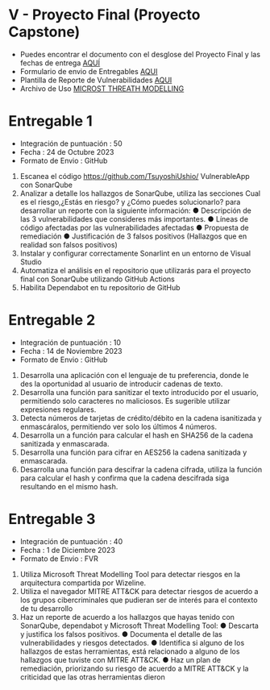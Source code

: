 # V - Proyecto Final (Proyecto Capstone)

- Puedes encontrar el documento con el desglose del Proyecto Final y las fechas de entrega [AQUÍ](https://github.com/wizelineacademy/DSA-Carrix-SecureCoding-2023/files/13230752/Proyecto.Final.pdf)
- Formulario de envio de Entregables [AQUI](https://docs.google.com/forms/d/e/1FAIpQLScdGI8T8lnX_QrIqqGGfq5czKqWQokK8vx3AW1nYpwi6s4KlA/viewform)
- Plantilla de Reporte de Vulnerabilidades [AQUI](https://github.com/wizelineacademy/DSA-Carrix-SecureCoding-2023/files/12969450/Reporte.de.Vulnerabilidad.docx)
- Archivo de Uso [MICROST THREATH MODELLING](https://github.com/wizelineacademy/DSA-Carrix-SecureCoding-2023/files/13431757/MTM.zip)

# Entregable 1

- Integración de puntuación : 50
- Fecha : 24 de Octubre 2023
- Formato de Envio : GitHub

1. Escanea el código https://github.com/TsuyoshiUshio/ VulnerableApp con SonarQube
2. Analizar a detalle los hallazgos de SonarQube, utiliza las secciones Cual es el riesgo,¿Estás en riesgo? y ¿Cómo puedes solucionarlo? para desarrollar un reporte con la siguiente información:
● Descripción de las 3 vulnerabilidades que consideres más importantes.
● Líneas de código afectadas por las vulnerabilidades afectadas
● Propuesta de remediación
● Justificación de 3 falsos
positivos (Hallazgos que en realidad son falsos positivos)
3. Instalar y configurar correctamente Sonarlint en un entorno de Visual Studio
4. Automatiza el análisis en el repositorio que utilizarás para el proyecto final con SonarQube utilizando GitHub Actions
5. Habilita Dependabot en tu repositorio de GitHub

# Entregable 2

- Integración de puntuación : 10
- Fecha : 14 de Noviembre 2023
- Formato de Envio : GitHub

1. Desarrolla una aplicación con el lenguaje de tu preferencia, donde le des la oportunidad al usuario de introducir cadenas de texto.
2. Desarrolla una función para sanitizar el texto introducido por el usuario, permitiendo solo caracteres no maliciosos. Es sugerible utilizar expresiones regulares.
3. Detecta números de tarjetas de crédito/débito en la cadena isanitizada y enmascáralos, permitiendo ver solo los últimos 4 números.
4. Desarrolla un a función para calcular el hash en SHA256 de la cadena sanitizada y enmascarada.
5. Desarrolla una función para cifrar en AES256 la cadena sanitizada y enmascarada.
6. Desarrolla una función para descifrar la cadena cifrada, utiliza la función para calcular el hash y confirma que la cadena descifrada siga resultando en el mismo hash.

# Entregable 3

- Integración de puntuación : 40
- Fecha : 1 de Diciembre 2023
- Formato de Envio : FVR

1. Utiliza Microsoft Threat Modelling Tool para detectar riesgos en la arquitectura compartida por Wizeline.
2. Utiliza el navegador MITRE ATT&CK para detectar riesgos de acuerdo a los grupos cibercriminales que pudieran ser de interés para el contexto de tu desarrollo
3. Haz un reporte de acuerdo a los hallazgos que hayas tenido con SonarQube, dependabot y Microsoft Threat Modelling Tool:
● Descarta y justifica los falsos positivos.
● Documenta el detalle de las vulnerabilidades y riesgos detectados.
● Identifica si alguno de los hallazgos de estas herramientas, está relacionado a alguno de los hallazgos que tuviste con MITRE ATT&CK.
● Haz un plan de remediación, priorizando su riesgo de acuerdo a MITRE ATT&CK y la criticidad que las otras herramientas dieron
